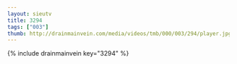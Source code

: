 ```yaml
--- 
layout: sieutv
title: 3294
tags: ["003"]
thumb: http://drainmainvein.com/media/videos/tmb/000/003/294/player.jpg
---
```

{% include drainmainvein key="3294" %} 
